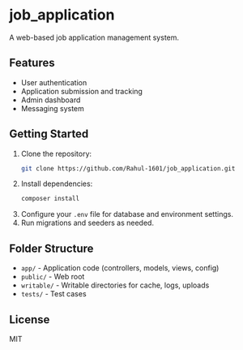 # job_application

A web-based job application management system.

## Features
- User authentication
- Application submission and tracking
- Admin dashboard
- Messaging system

## Getting Started

1. Clone the repository:
   ```sh
   git clone https://github.com/Rahul-1601/job_application.git
   ```
2. Install dependencies:
   ```sh
   composer install
   ```
3. Configure your `.env` file for database and environment settings.
4. Run migrations and seeders as needed.

## Folder Structure
- `app/` - Application code (controllers, models, views, config)
- `public/` - Web root
- `writable/` - Writable directories for cache, logs, uploads
- `tests/` - Test cases

## License
MIT
